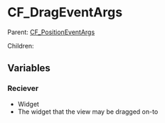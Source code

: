 # CF_DragEventArgs

Parent: [CF_PositionEventArgs](docs/Events/CF_PositionEventArgs.md)

Children:

## Variables

### Reciever

- Widget
- The widget that the view may be dragged on-to